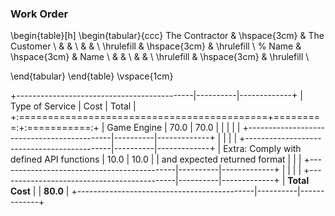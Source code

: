 ### Work Order

\begin{table}[h]
\begin{tabular}{ccc}
The Contractor & \hspace{3cm} & The Customer \\
& & \\
& & \\
\hrulefill & \hspace{3cm} & \hrulefill \\
%
Name & \hspace{3cm} & Name \\
& & \\
& & \\
\hrulefill & \hspace{3cm} & \hrulefill \\

\end{tabular}
\end{table}
\vspace{1cm}

+--------------------------------------------|----------|-------------+
| Type of Service                            | Cost     |     Total   |
+:===========================================+=========:+:===========:+
| Game Engine                                | 70.0     | 70.0        |
|                                            |          |             |
+--------------------------------------------|----------|-------------+
|                                            |          |             |
+--------------------------------------------|----------|-------------+
| Extra: Comply with defined API functions   | 10.0     | 10.0        |
|        and expected returned format        |          |             |
+--------------------------------------------|----------|-------------+
|                                            |          |             |
+--------------------------------------------|----------|-------------+
| **Total Cost**                             |          | **80.0**    |
+--------------------------------------------|----------|-------------+
